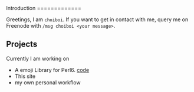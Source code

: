 <title>0 - Intro</title>
Introduction
=============

Greetings, I am `choiboi`. If you want to get in contact with me, query me on Freenode with `/msg choiboi <your message>`.

Projects
--------

Currently I am working on
 * A emoji Library for Perl6. [code](https://github.com/XiKuuKy/Avolution-Emoji)
 * This site
 * my own personal workflow
